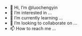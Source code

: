 - 👋 Hi, I’m @luochengyin
- 👀 I’m interested in ...
- 🌱 I’m currently learning ...
- 💞️ I’m looking to collaborate on ...
- 📫 How to reach me ...

<!---
luochengyin/luochengyin is a ✨ special ✨ repository because its `README.md` (this file) appears on your GitHub profile.
You can click the Preview link to take a look at your changes.
--->
